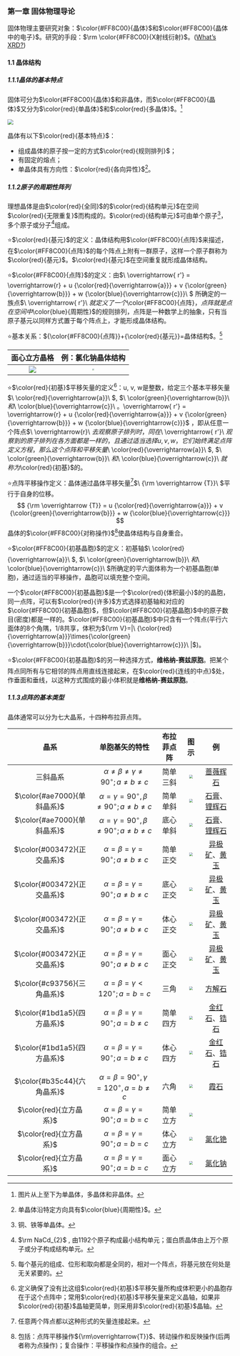 ### 第一章 固体物理导论



固体物理主要研究对象：$\color{#FF8C00}{晶体}$和$\color{#FF8C00}{晶体中的电子}$。研究的手段：$\rm \color{#FF8C00}{X射线衍射}$。([What’s XRD?][XRD])

#### 1.1 晶体结构

##### 1.1.1晶体的基本特点

固体可分为$\color{#FF8C00}{晶体}$和非晶体，而$\color{#FF8C00}{晶体}$又分为$\color{red}{单晶体}$和$\color{red}{多晶体}$。[^1]

<img src="C:/Users/tjy/Desktop/%E5%8D%8A%E5%AF%BC%E4%BD%93%E7%89%A9%E7%90%86%E5%AD%A6/picture/Crystalline_polycrystalline_amorphous.svg" style="zoom: 80%;" />

晶体有以下$\color{red}{基本特点}$：

- 组成晶体的原子按一定的方式$\color{red}{规则排列}$；
- 有固定的熔点；
- 单晶体具有方向性：$\color{red}{各向异性}$[^2]。

##### 1.1.2原子的周期性阵列

理想晶体是由$\color{red}{全同}$的$\color{red}{结构单元}$在空间$\color{red}{无限重复}$而构成的。$\color{red}{结构单元}$可由单个原子[^3]，多个原子或分子[^4]组成。

⭐️$\color{red}{基元}$的定义：晶体结构用$\color{#FF8C00}{点阵}$来描述，在$\color{#FF8C00}{点阵}$的每个阵点上附有一群原子，这样一个原子群称为$\color{red}{基元}$。$\color{red}{基元}$在空间重复就形成晶体结构。

⭐️$\color{#FF8C00}{点阵}$的定义：由$\ \overrightarrow{ r'} = \overrightarrow{r} + u {\color{red}{\overrightarrow{a}}} + v {\color{green}{\overrightarrow{b}}}  + w {\color{blue}{\overrightarrow{c}}}\ $ 所确定的一族点$\ \overrightarrow{ r'}\ $就定义了一个$\color{#FF8C00}{点阵}$，点阵就是点在空间中$\color{blue}{周期性}$的规则排列，点阵是一种数学上的抽象，只有当原子基元以同样方式置于每个阵点上，才能形成晶体结构。

⭐️基本关系：${\color{#FF8C00}{点阵}}+{\color{red}{基元}}=晶体结构$。[^5]

|                         面心立方晶格                         |                      例：氯化钠晶体结构                      |
| :----------------------------------------------------------: | :----------------------------------------------------------: |
| ![](%E7%AC%AC%E4%B8%80%E7%AB%A0%20%E5%9B%BA%E4%BD%93%E7%89%A9%E7%90%86%E5%AF%BC%E8%AE%BA.assets/Cubic-face-centered.svg) | <img src="%E7%AC%AC%E4%B8%80%E7%AB%A0%20%E5%9B%BA%E4%BD%93%E7%89%A9%E7%90%86%E5%AF%BC%E8%AE%BA.assets/NaCl-estructura_cristalina.svg" style="zoom:25%;" /> |

⭐️$\color{red}{初基}$平移矢量的定义[^6]：u, v, w是整数，给定三个基本平移矢量$\ \color{red}{\overrightarrow{a}}\ $, $\ \color{green}{\overrightarrow{b}}\ $和$\ \color{blue}{\overrightarrow{c}}\ $。$\overrightarrow{ r'} = \overrightarrow{r} + u {\color{red}{\overrightarrow{a}}} + v {\color{green}{\overrightarrow{b}}}  + w {\color{blue}{\overrightarrow{c}}}$  ，即从任意一个阵点$\ \overrightarrow{r}\ $去观察原子排列时，同在$\ \overrightarrow{ r'}\ $观察到的原子排列在各方面都是一样的，且通过适当选择u, v, w，它们始终满足点阵定义方程，那么这个点阵和平移矢量$\ \color{red}{\overrightarrow{a}}\ $, $\ \color{green}{\overrightarrow{b}}\ $和$\ \color{blue}{\overrightarrow{c}}\ $就称为$\color{red}{初基}$的。

⭐️点阵平移操作定义：晶体通过晶体平移矢量[^7]$\ {\rm \overrightarrow {T}}\ $平行于自身的位移。
$$
{\rm \overrightarrow {T}} = u {\color{red}{\overrightarrow{a}}} + v {\color{green}{\overrightarrow{b}}}  + w {\color{blue}{\overrightarrow{c}}}
$$
晶体的$\color{#FF8C00}{对称操作}$[^8]使晶体结构与自身重合。

⭐️$\color{#FF8C00}{初基晶胞}$的定义：初基轴$\ \color{red}{\overrightarrow{a}}\ $, $\ \color{green}{\overrightarrow{b}}\ $和$\ \color{blue}{\overrightarrow{c}}\ $所确定的平六面体称为一个初基晶胞(单胞)，通过适当的平移操作，晶胞可以填充整个空间。

一个$\color{#FF8C00}{初基晶胞}$是一个$\color{red}{体积最小}$的的晶胞，同一点阵，可以有$\color{red}{许多}$方式选择初基轴和对应的$\color{#FF8C00}{初基晶胞}$，但$\color{#FF8C00}{初基晶胞}$中的原子数目(密度)都是一样的。$\color{#FF8C00}{初基晶胞}$中只含有一个阵点(平行六面体的8个角隅，1/8共享，体积为${\rm V}=|\ {\color{red}{\overrightarrow{a}}}\times{\color{green}{\overrightarrow{b}}}\cdot{\color{blue}{\overrightarrow{c}}}\ |$)。

⭐️$\color{#FF8C00}{初基晶胞}$的另一种选择方式，**维格纳-赛兹原胞**。把某个阵点同所有与它相邻的阵点用直线连接起来，在$\color{red}{连线的中点}$处，作垂面和垂线，以这种方式围成的最小体积就是**维格纳-赛兹原胞**。
																	<img src="%E7%AC%AC%E4%B8%80%E7%AB%A0%20%E5%9B%BA%E4%BD%93%E7%89%A9%E7%90%86%E5%AF%BC%E8%AE%BA.assets/Wigner-Seitz-Zelle-16508758254362.png" style="zoom:5%;" />

##### 1.1.3点阵的基本类型

晶体通常可以分为七大晶系，十四种布拉菲点阵。

|            晶系             |            单胞基矢的特性            | 布拉菲点阵 |                             图示                             |               例               |
| :-------------------------: | :----------------------------------: | :--------: | :----------------------------------------------------------: | :----------------------------: |
|          三斜晶系           |       $α≠β≠γ≠90^{\circ};a≠b≠c$       |  简单三斜  | <img src="%E7%AC%AC%E4%B8%80%E7%AB%A0%20%E5%9B%BA%E4%BD%93%E7%89%A9%E7%90%86%E5%AF%BC%E8%AE%BA.assets/Triclinic.svg" style="zoom:50%;" /> |      [蔷薇辉石][蔷薇辉石]      |
| $\color{#ae7000}{单斜晶系}$ | $α=γ=90^{\circ},β≠90^{\circ};a≠b≠c$  |  简单单斜  | <img src="%E7%AC%AC%E4%B8%80%E7%AB%A0%20%E5%9B%BA%E4%BD%93%E7%89%A9%E7%90%86%E5%AF%BC%E8%AE%BA.assets/Monoclinic.svg" style="zoom:50%;" /> | [石膏][石膏]、[锂辉石][锂辉石] |
| $\color{#ae7000}{单斜晶系}$ | $α=γ=90^{\circ},β≠90^{\circ};a≠b≠c$  |  底心单斜  | <img src="%E7%AC%AC%E4%B8%80%E7%AB%A0%20%E5%9B%BA%E4%BD%93%E7%89%A9%E7%90%86%E5%AF%BC%E8%AE%BA.assets/Base-centered_monoclinic.svg" style="zoom:50%;" /> | [石膏][石膏]、[锂辉石][锂辉石] |
| $\color{#003472}{正交晶系}$ |       $α=β=γ=90^{\circ};a≠b≠c$       |  简单正交  | <img src="%E7%AC%AC%E4%B8%80%E7%AB%A0%20%E5%9B%BA%E4%BD%93%E7%89%A9%E7%90%86%E5%AF%BC%E8%AE%BA.assets/Orthorhombic.svg" style="zoom:50%;" /> | [异极矿][异极矿]、[黄玉][黄玉] |
| $\color{#003472}{正交晶系}$ |       $α=β=γ=90^{\circ};a≠b≠c$       |  底心正交  | <img src="%E7%AC%AC%E4%B8%80%E7%AB%A0%20%E5%9B%BA%E4%BD%93%E7%89%A9%E7%90%86%E5%AF%BC%E8%AE%BA.assets/Base-centered_orthorhombic.svg" style="zoom:50%;" /> | [异极矿][异极矿]、[黄玉][黄玉] |
| $\color{#003472}{正交晶系}$ |       $α=β=γ=90^{\circ};a≠b≠c$       |  体心正交  | <img src="%E7%AC%AC%E4%B8%80%E7%AB%A0%20%E5%9B%BA%E4%BD%93%E7%89%A9%E7%90%86%E5%AF%BC%E8%AE%BA.assets/Body-centered_orthorhombic.svg" style="zoom:50%;" /> | [异极矿][异极矿]、[黄玉][黄玉] |
| $\color{#003472}{正交晶系}$ |       $α=β=γ=90^{\circ};a≠b≠c$       |  面心正交  | <img src="%E7%AC%AC%E4%B8%80%E7%AB%A0%20%E5%9B%BA%E4%BD%93%E7%89%A9%E7%90%86%E5%AF%BC%E8%AE%BA.assets/Face-centered_orthorhombic.svg" style="zoom:50%;" /> | [异极矿][异极矿]、[黄玉][黄玉] |
| $\color{#c93756}{三角晶系}$ |      $α=β=γ<120^{\circ};a=b=c$       |    三角    | <img src="%E7%AC%AC%E4%B8%80%E7%AB%A0%20%E5%9B%BA%E4%BD%93%E7%89%A9%E7%90%86%E5%AF%BC%E8%AE%BA.assets/RhombohedralD.svg" style="zoom:50%;" /> |        [方解石][方解石]        |
| $\color{#1bd1a5}{四方晶系}$ |       $α=β=γ=90^{\circ};a=b≠c$       |  简单四方  | <img src="%E7%AC%AC%E4%B8%80%E7%AB%A0%20%E5%9B%BA%E4%BD%93%E7%89%A9%E7%90%86%E5%AF%BC%E8%AE%BA.assets/Tetragonal.svg" style="zoom:50%;" /> | [金红石][金红石]、[锆石][锆石] |
| $\color{#1bd1a5}{四方晶系}$ |       $α=β=γ=90^{\circ};a=b≠c$       |  体心四方  | <img src="%E7%AC%AC%E4%B8%80%E7%AB%A0%20%E5%9B%BA%E4%BD%93%E7%89%A9%E7%90%86%E5%AF%BC%E8%AE%BA.assets/Body-centered_tetragonal.svg" style="zoom:50%;" /> | [金红石][金红石]、[锆石][锆石] |
| $\color{#b35c44}{六角晶系}$ | $α=β=90^{\circ},γ=120^{\circ},a=b≠c$ |    六角    | <img src="%E7%AC%AC%E4%B8%80%E7%AB%A0%20%E5%9B%BA%E4%BD%93%E7%89%A9%E7%90%86%E5%AF%BC%E8%AE%BA.assets/Hexagonal_lattice.svg" style="zoom:50%;" /> |          [霞石][霞石]          |
|   $\color{red}{立方晶系}$   |       $α=β=γ=90^{\circ};a=b=c$       |  简单立方  | <img src="%E7%AC%AC%E4%B8%80%E7%AB%A0%20%E5%9B%BA%E4%BD%93%E7%89%A9%E7%90%86%E5%AF%BC%E8%AE%BA.assets/Cubic.svg" style="zoom:50%;" /> |                                |
|   $\color{red}{立方晶系}$   |       $α=β=γ=90^{\circ};a=b=c$       |  体心立方  | <img src="%E7%AC%AC%E4%B8%80%E7%AB%A0%20%E5%9B%BA%E4%BD%93%E7%89%A9%E7%90%86%E5%AF%BC%E8%AE%BA.assets/Cubic-body-centered.svg" style="zoom:50%;" /> |        [氯化铯][氯化铯]        |
|   $\color{red}{立方晶系}$   |       $α=β=γ=90^{\circ};a=b=c$       |  面心立方  | <img src="%E7%AC%AC%E4%B8%80%E7%AB%A0%20%E5%9B%BA%E4%BD%93%E7%89%A9%E7%90%86%E5%AF%BC%E8%AE%BA.assets/Cubic-face-centered-16508830540921.svg" style="zoom:50%;" /> |        [氯化钠][氯化钠]        |



[^1]:图片从上至下为单晶体，多晶体和非晶体。
[^2]:单晶体沿特定方向具有$\color{blue}{周期性}$​​。
[^3]:铜、铁等单晶体。
[^4]:$\rm NaCd_{2}$​​ , 由1192个原子构成最小结构单元；蛋白质晶体由上万个原子或分子构成结构单元。
[^5]:每个基元的组成、位形和取向都是全同的，相对一个阵点，将基元放在何处是无关紧要的。
[^6]:定义确保了没有比这组$\color{red}{初基}$平移矢量所构成体积更小的晶胞存在于这个点阵中；常用$\color{red}{初基}$平移矢量来定义晶轴，如果非$\color{red}{初基}$晶轴更简单，则采用非$\color{red}{初基}$晶轴。
[^7]:任意两个阵点都以这种形式的矢量连接起来。
[^8]:包括：点阵平移操作${\rm\overrightarrow{T}}$​​​、转动操作和反映操作(后两者称为点操作)；复合操作：平移操作和点操作的组合。

[XRD]:https://www.bilibili.com/video/BV1k3411h7rS

[蔷薇辉石]:https://zh.wikipedia.org/wiki/薔薇輝石
[石膏]:https://zh.wikipedia.org/wiki/石膏
[锂辉石]:https://zh.wikipedia.org/wiki/锂辉石
[异极矿]:https://zh.wikipedia.org/wiki/异极矿
[黄玉]:https://zh.wikipedia.org/wiki/黄玉
[方解石]:https://zh.wikipedia.org/wiki/方解石
[金红石]:https://zh.wikipedia.org/wiki/金红石
[锆石]:https://zh.wikipedia.org/wiki/鋯石
[霞石]:https://zh.wikipedia.org/wiki/霞石
[氯化钠]:https://zh.wikipedia.org/wiki/氯化钠
[氯化铯]:https://zh.wikipedia.org/wiki/氯化铯

